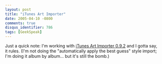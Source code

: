 ```yaml
---
layout: post
title: "iTunes Art Importer"
date: 2005-04-10 -0800
comments: true
disqus_identifier: 786
tags: [GeekSpeak]
---
```

Just a quick note: I'm working with [iTunes Art Importer
0.9.2](http://www.yvg.com/itunesartimporter.shtml) and I gotta say, it
rules. (I'm not doing the "automatically apply the best guess" style
import; I'm doing it album by album... but it's still the bomb.)
